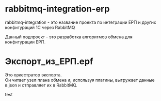 # rabbitmq-integration-erp

rabbitmq-integration - это название проекта по интеграции ЕРП и других конфигураций 1С через RabbitMQ  

Данный подпроект - это разработка алгоритмов обмена для конфигурации ЕРП.  

# Экспорт_из_ЕРП.epf

Это оркестратор экспорта.  
Он читает узел плана обмена и, используя плагины, выгружает данные в json и отправляет их в RabbitMQ.  

test